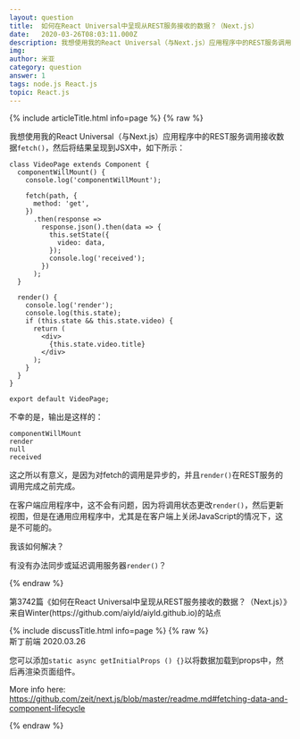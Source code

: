 ```yaml
---
layout: question
title:  如何在React Universal中呈现从REST服务接收的数据？（Next.js）
date:   2020-03-26T08:03:11.000Z
description: 我想使用我的React Universal（与Next.js）应用程序中的REST服务调用接收数据fetch()，然后将结果呈现到JSX中，如下所示：...
img: 
author: 米亚
category: question
answer: 1
tags: node.js React.js
topic: React.js
---
```

<div class="article-root">
  <div class="article">
    {% include articleTitle.html info=page %}
    {% raw %}
    <div class="article-content"><p><font style="vertical-align: inherit;"><font style="vertical-align: inherit;">我想使用我的React Universal（与Next.js）应用程序中的REST服务调用接收数据</font></font><code>fetch()</code><font style="vertical-align: inherit;"><font style="vertical-align: inherit;">，然后将结果呈现到JSX中，如下所示：</font></font></p>

<pre><code>class VideoPage extends Component {<font></font>
  componentWillMount() {<font></font>
    console.log('componentWillMount');<font></font>
<font></font>
    fetch(path, {<font></font>
      method: 'get',<font></font>
    })<font></font>
      .then(response =&gt;<font></font>
        response.json().then(data =&gt; {<font></font>
          this.setState({<font></font>
            video: data,<font></font>
          });<font></font>
          console.log('received');<font></font>
        })<font></font>
      );<font></font>
  }<font></font>
<font></font>
  render() {<font></font>
    console.log('render');<font></font>
    console.log(this.state);<font></font>
    if (this.state &amp;&amp; this.state.video) {<font></font>
      return (<font></font>
        &lt;div&gt;<font></font>
          {this.state.video.title}<font></font>
        &lt;/div&gt;<font></font>
      );<font></font>
    }<font></font>
  }<font></font>
}<font></font>
<font></font>
export default VideoPage;<font></font>
</code></pre>

<p><font style="vertical-align: inherit;"><font style="vertical-align: inherit;">不幸的是，输出是这样的：</font></font></p>

<pre><code>componentWillMount<font></font>
render<font></font>
null<font></font>
received<font></font>
</code></pre>

<p><font style="vertical-align: inherit;"><font style="vertical-align: inherit;">这之所以有意义，是因为对fetch的调用是异步的，并且</font></font><code>render()</code><font style="vertical-align: inherit;"><font style="vertical-align: inherit;">在REST服务的调用完成之前完成。</font></font></p>

<p><font style="vertical-align: inherit;"><font style="vertical-align: inherit;">在客户端应用程序中，这不会有问题，因为将调用状态更改</font></font><code>render()</code><font style="vertical-align: inherit;"><font style="vertical-align: inherit;">，然后更新视图，但是在通用应用程序中，尤其是在客户端上关闭JavaScript的情况下，这是不可能的。</font></font></p>

<p><font style="vertical-align: inherit;"><font style="vertical-align: inherit;">我该如何解决？</font></font></p>

<p><font style="vertical-align: inherit;"><font style="vertical-align: inherit;">有没有办法同步或延迟调用服务器</font></font><code>render()</code><font style="vertical-align: inherit;"><font style="vertical-align: inherit;">？</font></font></p></div>
    {% endraw %}
  </div>
  <p class="winter_mark">第3742篇《如何在React Universal中呈现从REST服务接收的数据？（Next.js）》来自Winter(https://github.com/aiyld/aiyld.github.io)的站点</p>
  <div class="discuss-wrapper">
    {% include discussTitle.html info=page %}
    {% raw %}
    <div class="discuss-item">
        <div class="discuss-parent">
          <div class="discuss-meta">
            <span class="discuss-user">斯丁前端</span>
            <span class="discuss-time">2020.03.26</span>
          </div>
          <div class="discuss-comment"><p><font style="vertical-align: inherit;"><font style="vertical-align: inherit;">您可以添加</font></font><code>static async getInitialProps () {}</code><font style="vertical-align: inherit;"><font style="vertical-align: inherit;">以将数据加载到props中，然后再渲染页面组件。</font></font></p>

<p>More info here: <a href="https://github.com/zeit/next.js/blob/master/readme.md#fetching-data-and-component-lifecycle" rel="nofollow noreferrer">https://github.com/zeit/next.js/blob/master/readme.md#fetching-data-and-component-lifecycle</a></p></div>
        </div></div>
    {% endraw %}
  </div>
<div>
